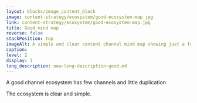 ```yaml
---
layout: blocks/image_content_block
image: content-strategy/ecosystem/good-ecosystem-map.jpg
link: content-strategy/ecosystem/good-ecosystem-map.jpg
title: Good mind map
reverse: false
stackPosition: top
imageAlt: A simple and clear content channel mind map showing just a few channels.
caption: 
level: 2
display: 3
long_description: new-long-description-good.md
---
```

A good channel ecosystem has few channels and little duplication. 

The ecosystem is clear and simple.
